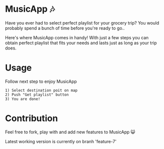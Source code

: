 # MusicApp 🎶 

Have you ever had to select perfect playlist for your grocery trip? You would probably spend a bunch of time before you're ready to go..

Here's where MusicApp comes in handy! 
With just a few steps you can obtain perfect playlist that fits your needs and lasts just as long as your trip does.


# Usage

Follow next step to enjoy MusicApp

```
1) Select destination poit on map
2) Push "Get playlist" button
3) You are done!
```

# Contribution

Feel free to fork, play with and add new features to MusicApp 😺

Latest working version is currently on branh 'feature-7'
